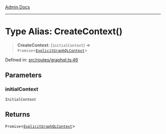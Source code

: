 [Admin Docs](/)

***

# Type Alias: CreateContext()

> **CreateContext**: (`initialContext`) => `Promise`\<[`ExplicitGraphQLContext`](../../../graphql/context/type-aliases/ExplicitGraphQLContext.md)\>

Defined in: [src/routes/graphql.ts:46](https://github.com/NishantSinghhhhh/talawa-api/blob/502aef4080ad9777c9b76e051d199e7a956ceecc/src/routes/graphql.ts#L46)

## Parameters

### initialContext

`InitialContext`

## Returns

`Promise`\<[`ExplicitGraphQLContext`](../../../graphql/context/type-aliases/ExplicitGraphQLContext.md)\>
